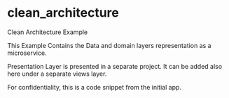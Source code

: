 # clean_architecture

Clean Architecture Example

This Example Contains the Data and domain layers representation as a microservice.

Presentation Layer is presented in a separate project. It can be added also here under a separate views layer.

For confidentiality, this is a code snippet from the initial app.

